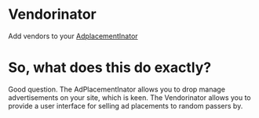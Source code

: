 Vendorinator
============

Add vendors to your [AdplacementInator](http://github.com/leagueofbeards/adplacementinator)

# So, what does this do exactly?

Good question. The AdPlacementInator allows you to drop manage advertisements on your site, which is keen. The Vendorinator allows you to provide a user interface for selling ad placements to random passers by.
